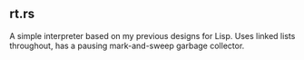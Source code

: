 ## rt.rs
A simple interpreter based on my previous designs for Lisp. Uses
linked lists throughout, has a pausing mark-and-sweep garbage
collector.
